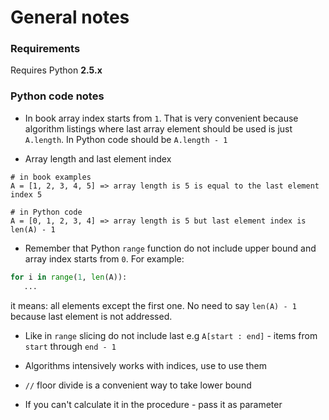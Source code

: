 # General notes

### Requirements

Requires Python **2.5.x**

### Python code notes

- In book array index starts from ```1```. That is very convenient because algorithm
  listings where last array element should be used is just ```A.length```. In Python code
  should be ```A.length - 1```

- Array length and last element index

```
# in book examples
A = [1, 2, 3, 4, 5] => array length is 5 is equal to the last element index 5

# in Python code
A = [0, 1, 2, 3, 4] => array length is 5 but last element index is len(A) - 1
```

- Remember that Python ```range``` function do not include upper bound and array index
  starts from ```0```. For example:

```python
for i in range(1, len(A)):
   ...
```
  it means: all elements except the first one. No need to say ```len(A) - 1``` because last
  element is not addressed.

- Like in ```range``` slicing do not include last e.g ```A[start : end]``` - items from ```start```
  through ```end - 1```

- Algorithms intensively works with indices, use to use them

- ```//``` floor divide is a convenient way to take lower bound

- If you can't calculate it in the procedure - pass it as parameter
